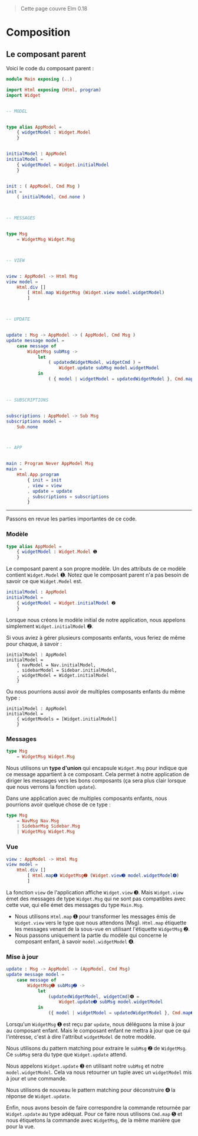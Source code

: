 > Cette page couvre Elm 0.18

# Composition

## Le composant parent

Voici le code du composant parent :

```elm
module Main exposing (..)

import Html exposing (Html, program)
import Widget


-- MODEL


type alias AppModel =
    { widgetModel : Widget.Model
    }


initialModel : AppModel
initialModel =
    { widgetModel = Widget.initialModel
    }


init : ( AppModel, Cmd Msg )
init =
    ( initialModel, Cmd.none )



-- MESSAGES


type Msg
    = WidgetMsg Widget.Msg



-- VIEW


view : AppModel -> Html Msg
view model =
    Html.div []
        [ Html.map WidgetMsg (Widget.view model.widgetModel)
        ]



-- UPDATE


update : Msg -> AppModel -> ( AppModel, Cmd Msg )
update message model =
    case message of
        WidgetMsg subMsg ->
            let
                ( updatedWidgetModel, widgetCmd ) =
                    Widget.update subMsg model.widgetModel
            in
                ( { model | widgetModel = updatedWidgetModel }, Cmd.map WidgetMsg widgetCmd )



-- SUBSCRIPTIONS


subscriptions : AppModel -> Sub Msg
subscriptions model =
    Sub.none



-- APP


main : Program Never AppModel Msg
main =
    Html.App.program
        { init = init
        , view = view
        , update = update
        , subscriptions = subscriptions
        }
```

---

Passons en revue les parties importantes de ce code.

### Modèle

```elm
type alias AppModel =
    { widgetModel : Widget.Model ➊
    }
```

Le composant parent a son propre modèle. Un des attributs de ce modèle contient `Widget.Model` ➊. Notez que le composant parent n'a pas besoin de savoir ce que `Widget.Model` est.

```elm
initialModel : AppModel
initialModel =
    { widgetModel = Widget.initialModel ➋
    }
```

Lorsque nous créons le modèle initial de notre application, nous appelons simplement `Widget.initialModel` ➋.

Si vous aviez à gérer plusieurs composants enfants, vous feriez de même pour chaque, à savoir :

```
initialModel : AppModel
initialModel =
    { navModel = Nav.initialModel,
    , sidebarModel = Sidebar.initialModel,
    , widgetModel = Widget.initialModel
    }
```

Ou nous pourrions aussi avoir de multiples composants enfants du même type :

```
initialModel : AppModel
initialModel =
    { widgetModels = [Widget.initialModel]
    }
```

### Messages

```elm
type Msg
    = WidgetMsg Widget.Msg
```

Nous utilisons un __type d'union__ qui encapsule `Widget.Msg` pour indique que ce message appartient à ce composant. Cela permet à notre application de diriger les messages vers les bons composants (ça sera plus clair lorsque que nous verrons la fonction `update`).

Dans une application avec de multiples composants enfants, nous pourrions avoir quelque chose de ce type :

```elm
type Msg
    = NavMsg Nav.Msg
    | SidebarMsg Sidebar.Msg
    | WidgetMsg Widget.Msg
```

### Vue

```elm
view : AppModel -> Html Msg
view model =
    Html.div []
        [ Html.map➊ WidgetMsg➋ (Widget.view➌ model.widgetModel➍)
        ]
```

La fonction `view` de l'application affiche `Widget.view` ➌. Mais `Widget.view` émet des messages de type `Widget.Msg` qui ne sont pas compatibles avec cette vue, qui elle émet des messages du type `Main.Msg`.

- Nous utilisons `Html.map` ➊  pour transformer les messages émis de `Widget.view` vers le type que nous attendons (Msg). `Html.map` étiquette les messages venant de la sous-vue en utilisant l'étiquette `WidgetMsg` ➋.
- Nous passons uniquement la partie du modèle qui concerne le composant enfant, à savoir `model.widgetModel` ➍.

### Mise à jour

```elm
update : Msg -> AppModel -> (AppModel, Cmd Msg)
update message model =
    case message of
        WidgetMsg➊ subMsg➋ ->
            let
                (updatedWidgetModel, widgetCmd)➍ =
                    Widget.update➌ subMsg model.widgetModel
            in
                ({ model | widgetModel = updatedWidgetModel }, Cmd.map➎ WidgetMsg widgetCmd)
```

Lorsqu'un `WidgetMsg` ➊  est reçu par `update`, nous déléguons la mise à jour au composant enfant. Mais le composant enfant ne mettra à jour que ce qui l'intéresse, c'est à dire l'attribut `widgetModel` de notre modèle.

Nous utilisons du pattern matching pour extraire le `subMsg` ➋ de `WidgetMsg`. Ce `subMsg` sera du type que `Widget.update` attend.

Nous appelons `Widget.update` ➌ en utilisant notre `subMsg` et notre `model.widgetModel`. Cela va nous retourner un tuple avec un `widgetModel` mis à jour et une commande.

Nous utilisons de nouveau le pattern matching pour déconstruire ➍ la réponse de `Widget.update`.

Enfin, nous avons besoin de faire correspondre la commande retournée par `Widget.update` au type adéquat. Pour ce faire nous utilisons `Cmd.map` ➎ et nous étiquetons la commande avec `WidgetMsg`, de la même manière que pour la vue.
